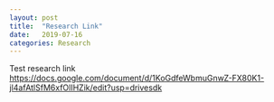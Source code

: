 ```yaml
---
layout: post
title:  "Research Link"
date:   2019-07-16
categories: Research
---
```

Test research link
https://docs.google.com/document/d/1KoGdfeWbmuGnwZ-FX80K1-jl4afAtlSfM6xfOlIHZik/edit?usp=drivesdk
